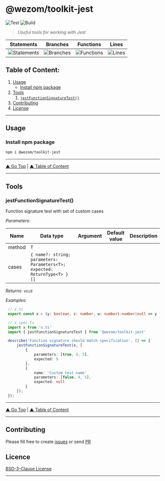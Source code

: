 # @wezom/toolkit-jest

![Test](https://github.com/WezomCompany/toolkit-jest/workflows/Test/badge.svg)
![Build](https://github.com/WezomCompany/toolkit-jest/workflows/Build/badge.svg)

> _Useful tools for working with Jest_

| Statements                                                                  | Branches                                                                  | Functions                                                                  | Lines                                                                  |
| --------------------------------------------------------------------------- | ------------------------------------------------------------------------- | -------------------------------------------------------------------------- | ---------------------------------------------------------------------- |
| ![Statements](https://img.shields.io/badge/Coverage-100%25-brightgreen.svg) | ![Branches](https://img.shields.io/badge/Coverage-100%25-brightgreen.svg) | ![Functions](https://img.shields.io/badge/Coverage-100%25-brightgreen.svg) | ![Lines](https://img.shields.io/badge/Coverage-100%25-brightgreen.svg) |

## Table of Content:

1. [Usage](#usage)
    - [Install npm package](#install-npm-package)
1. [Tools](#usage)
    1. [`jestFunctionSignatureTest()`](#jestfunctionsignaturetest)
1. [Contributing](#contributing)
1. [License](#licence)

---

## Usage

### Install npm package

```bash
npm i @wezom/toolkit-jest
```

---

[▲ Go Top](#) | [▲ Table of Content](#table-of-content)

---

## Tools

### jestFunctionSignatureTest()

[comment]: <> (AUTODOC-TOOL-START::function-signature-test#default)

Function signature test with set of custom cases

_Parameters:_

| Name   | Data type                                                                 | Argument | Default value | Description |
| ------ | ------------------------------------------------------------------------- | -------- | ------------- | ----------- |
| method | `T`                                                                       |          |               |
| cases  | `{ name?: string; parameters: Parameters<T>; expected: ReturnType<T> }[]` |          |               |

_Returns:_ `void`

_Examples:_

```ts
 // x.ts
 export const x = (y: boolean, z: number, w: number):number|null => y ? z + w : null;

 // x.spec.ts
 import x from 'x.ts'
 import { jestFunctionSignatureTest } from '@wezom/toolkit-jest'

 describe('Function signature should match specification', () => {
     jestFunctionSignatureTest(x, [
         {
             parameters: [true, 4, 5],
             expected: 9
         },
         {
             name: 'Custom test name'
             parameters: [false, 4, 5],
             expected: null
         }
     ]);
 });

```

[comment]: <> (AUTODOC-TOOL-END)

---

[▲ Go Top](#) | [▲ Table of Content](#table-of-content)

---

## Contributing

Please fill free to create [issues](https://github.com/WezomCompany/toolkit-jest/issues) or send [PR](https://github.com/WezomCompany/toolkit-jest/pulls)

## Licence

[BSD-3-Clause License](https://github.com/WezomCompany/toolkit-jest/blob/master/LICENSE)

---
